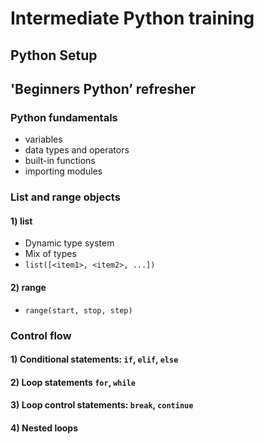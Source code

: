 # Intermediate Python training

## Python Setup

## 'Beginners Python’ refresher

### Python fundamentals

- variables
- data types and operators
- built-in functions
- importing modules

### List and range objects

#### 1) list

* Dynamic type system
* Mix of types
* `list([<item1>, <item2>, ...])`

#### 2) range

* `range(start, stop, step)`

### Control flow

#### 1) Conditional statements: `if`, `elif`, `else`

#### 2) Loop statements `for`, `while`

#### 3) Loop control statements: `break`, `continue`

#### 4) Nested loops
